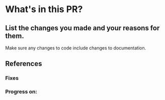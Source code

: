 # What's in this PR?

## List the changes you made and your reasons for them.

Make sure any changes to code include changes to documentation.

## References

### Fixes #

### Progress on: #